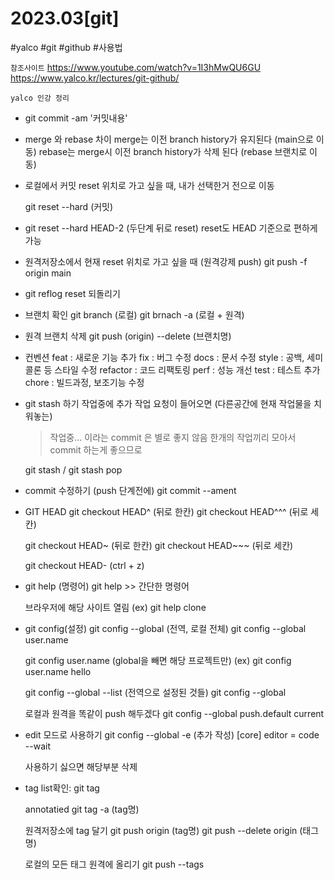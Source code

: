 # 2023.03[git]
#yalco #git #github #사용법

`참조사이트`
https://www.youtube.com/watch?v=1I3hMwQU6GU
https://www.yalco.kr/lectures/git-github/

`yalco 인강 정리`
* git commit -am '커밋내용'

* merge 와 rebase 차이
  merge는 이전 branch history가 유지된다 (main으로 이동)
  rebase는 merge시 이전 branch history가 삭제 된다 (rebase 브랜치로 이동)

<!---------------------------------------------------------------------->

* 로컬에서 커밋 reset 위치로 가고 싶을 때, 내가 선택한거 전으로 이동

  git reset --hard (커밋)

* git reset --hard HEAD-2 (두단계 뒤로 reset)
  reset도 HEAD 기준으로 편하게 가능

* 원격저장소에서 현재 reset 위치로 가고 싶을 때 (원격강제 push)
  git push -f origin main

* git reflog
  reset 되돌리기

<!---------------------------------------------------------------------->

* 브랜치 확인
  git branch (로컬)
  git brnach -a (로컬 + 원격)

* 원격 브랜치 삭제
  git push (origin) --delete (브랜치명)

<!---------------------------------------------------------------------->

* 컨벤션
  feat : 새로운 기능 추가
  fix : 버그 수정
  docs : 문서 수정
  style : 공백, 세미콜론 등 스타일 수정
  refactor : 코드 리팩토링
  perf : 성능 개선
  test : 테스트 추가
  chore : 빌드과정, 보조기능 수정

* git stash 하기
  작업중에 추가 작업 요청이 들어오면 (다른공간에 현재 작업물을 치워놓는)
  > 작업중... 이라는 commit 은 별로 좋지 않음
  > 한개의 작업끼리 모아서 commit 하는게 좋으므로

  git stash / git stash pop

* commit 수정하기 (push 단계전에)
  git commit --ament
  
<!---------------------------------------------------------------------->

* GIT HEAD
  git checkout HEAD^ (뒤로 한칸)
  git checkout HEAD^^^ (뒤로 세칸)

  git checkout HEAD~ (뒤로 한칸)
  git checkout HEAD~~~ (뒤로 세칸)  

  git checkout HEAD- (ctrl + z)

* git help (명령어)
  git help >> 간단한 명령어

  브라우저에 해당 사이트 열림
  (ex) git help clone

* git config(설정)
  git config --global (전역, 로컬 전체)
  git config --global user.name

  git config user.name (global을 빼면 해당 프로젝트만)
  (ex) git config user.name hello

  git config --global --list (전역으로 설정된 것들)
  git config --global

  로컬과 원격을 똑같이 push 해두겠다
  git config --global push.default current

* edit 모드로 사용하기
  git config --global -e  (추가 작성)
  [core]
	editor = code --wait

  사용하기 싫으면 해당부분 삭제

<!---------------------------------------------------------------------->
* tag
  list확인: git tag

  annotatied
  git tag -a (tag명)
    
  원격저장소에 tag 달기
  git push origin (tag명)
  git push --delete origin (태그명)

  로컬의 모든 태그 원격에 올리기
  git push --tags